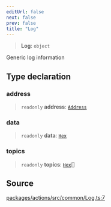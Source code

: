 ```yaml
---
editUrl: false
next: false
prev: false
title: "Log"
---
```


> **Log**: `object`

Generic log information

## Type declaration

### address

> `readonly` **address**: [`Address`](/reference/tevm/actions/type-aliases/address/)

### data

> `readonly` **data**: [`Hex`](/reference/tevm/actions/type-aliases/hex/)

### topics

> `readonly` **topics**: [`Hex`](/reference/tevm/actions/type-aliases/hex/)[]

## Source

[packages/actions/src/common/Log.ts:7](https://github.com/evmts/tevm-monorepo/blob/main/packages/actions/src/common/Log.ts#L7)
